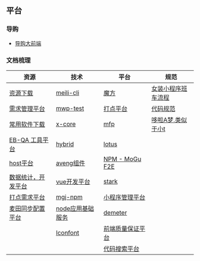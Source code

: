 
## 平台

### 导购

* [导购大前端](http://galaxy.mogujie.org/a/daogou-f2e/tech-docs/)

### 文档梳理

| 资源 | 技术 | 平台 |  规范 | 
| ------ | ------ | ------ | ------ |
| [资源下载](http://public.mogujie.org/) | [meili-cli](http://docs.f2e.meili-inc.com/meili-cli/) | [魔方](http://jcube.mogujie.org) | [女装小程序班车流程](http://wiki.mogujie.org/pages/viewpage.action?pageId=64208327) |
| [需求管理平台](http://pmo.meili-inc.com/PMO/DM) | [mwp-test](http://static.meili-inc.com/mwp/test) | [打点平台](http://mdata.wt.meili-inc.com/log/event) | [代码规范](http://static.meili-inc.com/sss/api.html) |
| [常用软件下载](http://public.mogujie.org/常用软件下载/) | [x-core](https://xcore.meili-inc.com/) | [mfp](http://docs.f2e.meili-inc.com/meili-cli/) | [哆啦A梦,类似于小t](http://apis.mgjpf.meili-inc.com/#/doraemon/appdebug) |
| [EB-QA 工具平台](http://ebtool.qa.mogujie.org/#/app/baiFuMei) | [hybrid](http://hybrid.meili-inc.com/#/) | [lotus](https://lotus.meili-inc.com/project) |
| [host平台](http://host.meili-inc.com/#/?_k=wfipul) | [aveng组件](http://aveng.meili-inc.com/) | [NPM - MoGu F2E](http://webnpm.f2e.mogujie.org) |
| [数据统计，开发平台](http://bda.mogujie.org/stark/#/?_k=ix7kzj) | [vue开发平台](http://vue.meili-inc.com/) | [stark](http://mops.mogujie.org/stark#/home?_k=9suxeo) |
| [打点需求平台](http://wx.meili-inc.com/#/modules) | [mgj-npm](http://webnpm.f2e.mogujie.org/) | [小程序管理平台](http://wx.meili-inc.com/#/modules) |
| [麦田同步配置平台](http://mait.mogujie.org/dev/definition/getDefinitionList.shtml)  | [node应用基础服务](http://galaxy.meili-inc.com/a/meili-node/node-doc/) | [demeter](http://mops.mogujie.org/demeter/index#/?_k=dsrbsz) |
|  | [Iconfont](http://pc.meili-inc.com/internal-iconfont/index.html) | [前端质量保证平台](http://batman.f2e.mogujie.org/) |
|  |  |  [代码搜索平台](http://search.meili-inc.com/)  |

